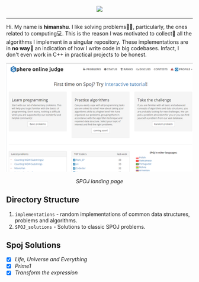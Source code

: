 <p align="center">
  <img src="https://github.com/himanshuc3/problemo/blob/master/assets/logo.png" width="600rem">
</p>

---

Hi. My name is **himanshu**. I like solving problems✍🏻, particularly, the ones related to computing💻. This is the reason I was motivated to collect🧶 all the algorithms I implement in a singular repository. These implementations are in **no way**🚫 an indication of how I write code in big codebases. Infact, I don't even work in C++ in practical projects to be honest. 



<p align="center">
  <img src="https://github.com/himanshuc3/SPOJ-problems/blob/master/assets/spog_landing_page.png">
</p>
<p align="center"><i>SPOJ landing page</i></p>

## Directory Structure
  1. ```implementations``` - random implementations of common data structures, problems and algorithms.
  2. ```SPOJ_solutions``` - Solutions to classic SPOJ problems.
  
## Spoj Solutions
 
 - [x] *Life, Universe and Everything*
 - [x] *Prime1*
 - [x] *Transform the expression*
